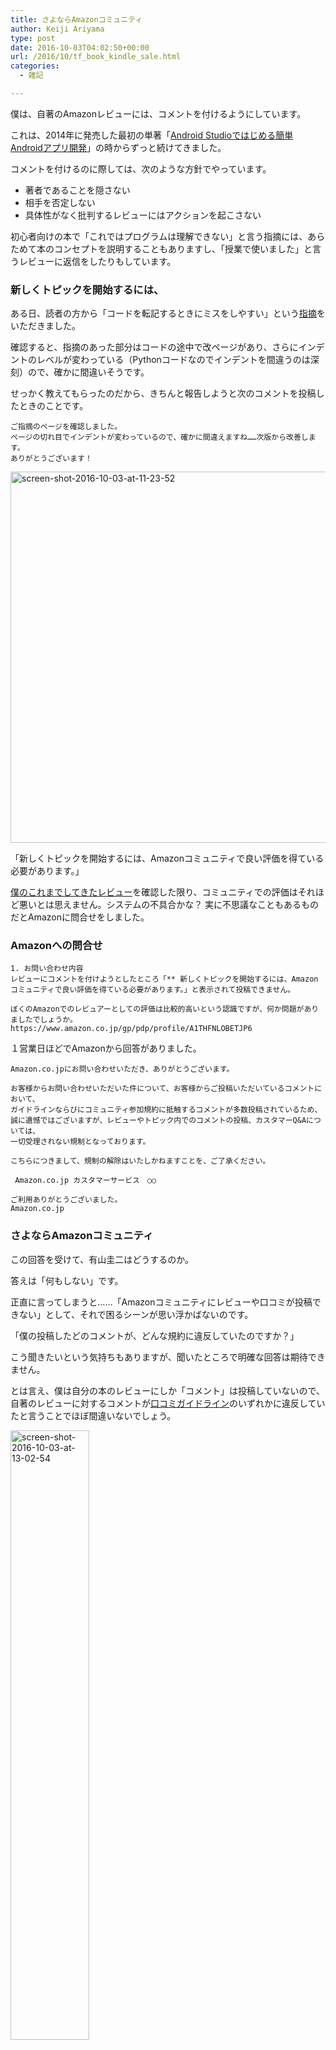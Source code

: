 ```yaml
---
title: さよならAmazonコミュニティ
author: Keiji Ariyama
type: post
date: 2016-10-03T04:02:50+00:00
url: /2016/10/tf_book_kindle_sale.html
categories:
  - 雑記

---
```

僕は、自著のAmazonレビューには、コメントを付けるようにしています。
  
これは、2014年に発売した最初の単著「[Android Studioではじめる簡単Androidアプリ開発][1]」の時からずっと続けてきました。

コメントを付けるのに際しては、次のような方針でやっています。

  * 著者であることを隠さない
  * 相手を否定しない
  * 具体性がなく批判するレビューにはアクションを起こさない

初心者向けの本で「これではプログラムは理解できない」と言う指摘には、あらためて本のコンセプトを説明することもありますし、「授業で使いました」と言うレビューに返信をしたりもしています。

### 新しくトピックを開始するには、

ある日、読者の方から「コードを転記するときにミスをしやすい」という[指摘][2]をいただきました。

確認すると、指摘のあった部分はコードの途中で改ページがあり、さらにインデントのレベルが変わっている（Pythonコードなのでインデントを間違うのは深刻）ので、確かに間違いそうです。

せっかく教えてもらったのだから、きちんと報告しようと次のコメントを投稿したときのことです。

    ご指摘のページを確認しました。
    ページの切れ目でインデントが変わっているので、確かに間違えますね……次版から改善します。
    ありがとうございます！
    

<img src="https://blog.keiji.dev/wp-content/uploads/2016/10/Screen-Shot-2016-10-03-at-11.23.52.png" alt="screen-shot-2016-10-03-at-11-23-52" width="1634" height="594" class="aligncenter size-full wp-image-1412" />

「新しくトピックを開始するには、Amazonコミュニティで良い評価を得ている必要があります。」

[僕のこれまでしてきたレビュー][3]を確認した限り、コミュニティでの評価はそれほど悪いとは思えません。システムの不具合かな？ 実に不思議なこともあるものだとAmazonに問合せをしました。

<!--more-->

### Amazonへの問合せ

    1. お問い合わせ内容
    レビューにコメントを付けようとしたところ「** 新しくトピックを開始するには、Amazonコミュニティで良い評価を得ている必要があります。」と表示されて投稿できません。
    
    ぼくのAmazonでのレビュアーとしての評価は比較的高いという認識ですが、何か問題がありましたでしょうか。
    https://www.amazon.co.jp/gp/pdp/profile/A1THFNLOBETJP6
    

１営業日ほどでAmazonから回答がありました。

    Amazon.co.jpにお問い合わせいただき、ありがとうございます。
    
    お客様からお問い合わせいただいた件について、お客様からご投稿いただいているコメントにおいて、
    ガイドラインならびにコミュニティ参加規約に抵触するコメントが多数投稿されているため、
    誠に遺憾ではございますが、レビューやトピック内でのコメントの投稿、カスタマーQ&Aについては、
    一切受理されない規制となっております。
    
    こちらにつきまして、規制の解除はいたしかねますことを、ご了承ください。
    
     Amazon.co.jp カスタマーサービス　○○
    
    ご利用ありがとうございました。
    Amazon.co.jp
    

### さよならAmazonコミュニティ

この回答を受けて、有山圭二はどうするのか。

答えは「何もしない」です。

正直に言ってしまうと……「Amazonコミュニティにレビューや口コミが投稿できない」として、それで困るシーンが思い浮かばないのです。

「僕の投稿したどのコメントが、どんな規約に違反していたのですか？」
  
こう聞きたいという気持ちもありますが、聞いたところで明確な回答は期待できません。

とは言え、僕は自分の本のレビューにしか「コメント」は投稿していないので、自著のレビューに対するコメントが[口コミガイドライン][4]のいずれかに違反していたと言うことでほぼ間違いないでしょう。

[<img src="https://blog.keiji.dev/wp-content/uploads/2016/10/Screen-Shot-2016-10-03-at-13.02.54.png" alt="screen-shot-2016-10-03-at-13-02-54" width="50%" height="50%" class="aligncenter size-full wp-image-1420" />][4]

* * *

### それはさておき

そんなAmazon.co.jpで、僕の本「[TensorFlowはじめました　実践！最新Googleマシンラーニング][5]」が「10月のKindle月替わりセール」にエントリ中です！

<iframe style="width:120px;height:240px;" marginwidth="0" marginheight="0" scrolling="no" frameborder="0" src="//rcm-fe.amazon-adsystem.com/e/cm?lt1=_blank&#038;bc1=000000&#038;IS2=1&#038;bg1=FFFFFF&#038;fc1=000000&#038;lc1=0000FF&#038;t=keijiariyama-22&#038;o=9&#038;p=8&#038;l=as4&#038;m=amazon&#038;f=ifr&#038;ref=as_ss_li_til&#038;asins=B01IT509EY&#038;linkId=287bce598173dc87c659a803e8ca057d"></iframe>

Kindle Unlimitedで読むこともできます。
  
期間限定となりますので、ご興味のある方は是非お買い求めください！

以上、宣伝のエントリーでした。

* * *

### 追伸

ちなみに、レビューに関してはまったく投稿できないと言うことはないようです。

先ほど、中井 悦司さんの「[TensorFlowで学ぶディープラーニング入門 ~畳み込みニューラルネットワーク徹底解説~][6]」にレビューを投稿したところ一旦保留となりましたが、1分以内に公開されていました。

<iframe style="width:120px;height:240px;" marginwidth="0" marginheight="0" scrolling="no" frameborder="0" src="//rcm-fe.amazon-adsystem.com/e/cm?lt1=_blank&#038;bc1=000000&#038;IS2=1&#038;bg1=FFFFFF&#038;fc1=000000&#038;lc1=0000FF&#038;t=keijiariyama-22&#038;o=9&#038;p=8&#038;l=as4&#038;m=amazon&#038;f=ifr&#038;ref=as_ss_li_til&#038;asins=4839960887&#038;linkId=6f8e9e9015ccfba6be98017da91b0055"></iframe>

監視リスト入りしているものの、人の目で見て反映している様子ですね。

<img src="https://blog.keiji.dev/wp-content/uploads/2016/10/Screen-Shot-2016-10-03-at-13.54.09.png" alt="screen-shot-2016-10-03-at-13-54-09" width="1290" height="310" class="aligncenter size-full wp-image-1430" />

 [1]: http://amzn.to/2d7nnD5
 [2]: https://www.amazon.co.jp/review/R1AENPRX5QAVD/ref=cm_cr_dp_title?ie=UTF8&ASIN=B01IT509EY&channel=detail-glance&nodeID=2250738051&store=digital-text
 [3]: https://www.amazon.co.jp/gp/pdp/profile/A1THFNLOBETJP6
 [4]: https://www.amazon.co.jp/gp/forum/content/db-guidelines.html/ref=cm_cd_dp_t_guidelines
 [5]: http://amzn.to/2docGh9
 [6]: http://amzn.to/2dD4E2W